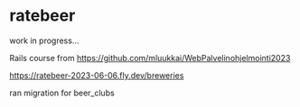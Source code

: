# ratebeer

work in progress...

Rails course from https://github.com/mluukkai/WebPalvelinohjelmointi2023

https://ratebeer-2023-06-06.fly.dev/breweries

ran migration for beer_clubs
